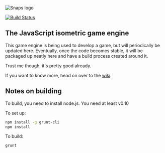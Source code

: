 ![Snaps logo](https://raw.github.com/izb/snaps.js/master/resources/logo/snaps-logo.png)

[![Build Status](https://travis-ci.org/izb/snaps.js.png?branch=master)](https://travis-ci.org/izb/snaps.js)

The JavaScript isometric game engine
------------------------------------

This game engine is being used to develop a game, but will periodically be updated here. Eventually,
once the code becomes stable, it will be packaged up neatly here and have a build process created
around it.

Trust me though, it's pretty good already.

If you want to know more, head on over to the [wiki](https://github.com/izb/snaps.js/wiki).

Notes on building
-----------------

To build, you need to install node.js. You need at least v0.10

To set up:

```bash
npm install -g grunt-cli
npm install
```

To build:

```bash
grunt
```
